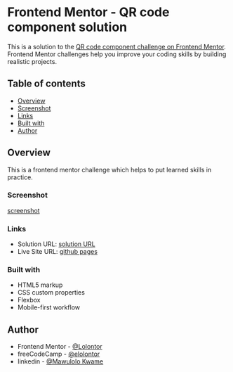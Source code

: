 # Frontend Mentor - QR code component solution

This is a solution to the [QR code component challenge on Frontend Mentor](https://www.frontendmentor.io/challenges/qr-code-component-iux_sIO_H). Frontend Mentor challenges help you improve your coding skills by building realistic projects. 

## Table of contents

- [Overview](#overview)
- [Screenshot](#screenshot)
- [Links](#links)
- [Built with](#built-with)
- [Author](#author)


## Overview

This is a frontend mentor challenge which helps to put learned skills in practice.

### Screenshot

[screenshot](./screenshot/screenshot.pdf)


### Links

- Solution URL: [solution URL](https://www.frontendmentor.io/solutions/qrcodecomponent-using-html-and-css-wnlhYoxsA3)
- Live Site URL: [github pages](https://lolontor.github.io/qr-code-component/)



### Built with

- HTML5 markup
- CSS custom properties
- Flexbox
- Mobile-first workflow



## Author


- Frontend Mentor - [@Lolontor](https://www.frontendmentor.io/profile/Lolontor)
- freeCodeCamp - [@elolontor](https://www.freecodecamp.org/elolontor)
- linkedin - [@Mawulolo Kwame](https://www.linkedin.com/in/mawulolo-kwame-b54a171a1)


